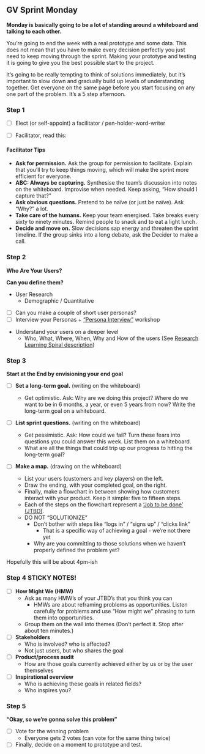 ## GV Sprint Monday

**Monday is basically going to be a lot of standing around a whiteboard and talking to each other.**

You’re going to end the week with a real prototype and some data. This does not mean that you have to make every decision perfectly you just need to keep moving through the sprint. Making your prototype and testing it is going to give you the best possible start to the project.

It’s going to be really tempting to think of solutions immediately, but it’s important to slow down and gradually build up levels of understanding together. Get everyone on the same page before you start focusing on any one part of the problem. It’s a 5 step afternoon.

### Step 1

- [ ] Elect (or self-appoint) a facilitator / pen-holder-word-writer

- [ ] Facilitator, read this:

#### Facilitator Tips
- **Ask for permission.** Ask the group for permission to facilitate. Explain that you’ll try to keep things moving, which will make the sprint more efficient for everyone.
- **ABC: Always be capturing.** Synthesise the team’s discussion into notes on the whiteboard. Improvise when needed. Keep asking, “How should I capture that?”
- **Ask obvious questions.** Pretend to be naïve (or just be naïve). Ask “Why?” a lot.
- **Take care of the humans.** Keep your team energised. Take breaks every sixty to ninety minutes. Remind people to snack and to eat a light lunch.
- **Decide and move on.** Slow decisions sap energy and threaten the sprint timeline. If the group sinks into a long debate, ask the Decider to make a call.

### Step 2
**Who Are Your Users?**

**Can you define them?**

- User Research
  - Demographic / Quantitative
- [ ] Can you make a couple of short user personas?
- [ ] Interview your Personas + [“Persona Interview”](./persona-interview-workshop.md) workshop
- Understand your users on a deeper level
  - Who, What, Where, When, Why and How of the users (See [Research Learning Spiral description](./persona-interview-workshop.md))

### Step 3

**Start at the End by envisioning your end goal**

- [ ] **Set a long-term goal.** (writing on the whiteboard)
  - Get optimistic. Ask: Why are we doing this project? Where do we want to be in 6 months, a year, or even 5 years from now? Write the long-term goal on a whiteboard.

- [ ] **List sprint questions.** (writing on the whiteboard)
  - Get pessimistic. Ask: How could we fail? Turn these fears into questions you could answer this week. List them on a whiteboard.
  - What are all the things that could trip up our progress to hitting the long-term goal?

- [ ] **Make a map.** (drawing on the whiteboard)
  - List your users (customers and key players) on the left.
  - Draw the ending, with your completed goal, on the right.
  - Finally, make a flowchart in between showing how customers interact with your product. Keep it simple: five to fifteen steps.
  - Each of the steps on the flowchart represent a [‘Job to be done’ (JTBD)](http://innovatorstoolkit.com/content/technique-1-jobs-be-done).
  - DO NOT “SOLUTIONIZE”
    - Don’t bother with steps like “logs in” / “signs up” / “clicks link”
      - That is a specific way of achieving a goal - we’re not there yet
    - Why are you committing to those solutions when we haven’t properly defined the problem yet?

Hopefully this will be about 4pm-ish

### Step 4 STICKY NOTES!

- [ ] **How Might We (HMW)**
  - Ask as many HMW’s of your JTBD’s that you think you can
    - HMWs are about reframing problems as opportunities.
      Listen carefully for problems and use “How might we” phrasing to turn them into opportunities.
  - Group them on the wall into themes (Don’t perfect it. Stop after about ten minutes.)
- [ ] **Stakeholders**
  - Who is involved? who is affected?
  - Not just users, but who shares the goal
- [ ] **Product/process audit**
  - How are those goals currently achieved either by us or by the user themselves
- [ ] **Inspirational overview**
  - Who is achieving these goals in related fields?
  - Who inspires you?

### Step 5
**“Okay, so we’re gonna solve this problem”**
- [ ] Vote for the winning problem
  - Everyone gets 2 votes (can vote for the same thing twice)
- [ ] Finally, decide on a moment to prototype and test.
